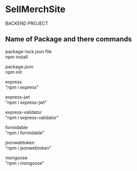 # SellMerchSite
BACKEND PROJECT
## Name of Package and there commands
package-lock.json file <br/> npm install

package.json<br/> npm init

express<br/> "npm i express"

express-jwt<br/> "npm i express-jwt"

express-validator<br/> "npm i express-validator"

formidable<br/>"npm i formidable"

jsonwebtoken<br/> "npm i jsonwebtoken"

mongoose<br/>"npm i mongoose"


